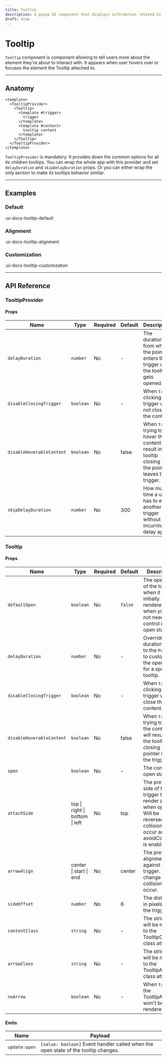 ```yaml
---
title: Tooltip
description: A popup UI component that displays information related to the item to which the tooltip is attached when the user hovers over it.
draft: true
---
```


# Tooltip

`Tooltip` component is component allowing to tell users more about the element they're about to interact with. It appears when user hovers over or focuses the element the Tooltip attached to.

___

## Anatomy

```vue
<template>
  <TooltipProvider>
    <Tooltip>
      <template #trigger>
        trigger
      </template>
      <template #content>
        tooltip content
      </template>
    </Tooltip>
  </TooltipProvider>
</template>
```

`TooltipProvider` is mandatory. It provides down the common options for all its children tooltips. You can wrap the whole app with this provider and set `delayDuration` and `skipDelayDuration` props. Or you can either wrap the only section to make its tooltips behavior similar.

___

## Examples

### Default

:ui-docs-tooltip-default

### Alignment

:ui-docs-tooltip-alignment

### Customization

:ui-docs-tooltip-customization

___

## API Reference

### TooltipProvider

#### Props

| Name | Type | Required | Default | Description |
|------|------|----------|---------|-------------|
| `delayDuration` | `number` | No | - | The duration from when the pointer enters the trigger until the tooltip gets opened. |
| `disableClosingTrigger` | `boolean` | No | - | When `true`, clicking on trigger will not close the content. |
| `disableHoverableContent` | `boolean` | No | false | When `true`, trying to hover the content will result in the tooltip closing as the pointer leaves the trigger. |
| `skipDelayDuration` | `number` | No | 300 | How much time a user has to enter another trigger without incurring a delay again. |

### Tooltip

#### Props

| Name | Type | Required | Default | Description |
|------|------|----------|---------|-------------|
| `defaultOpen` | `boolean` | No | `false` | The open state of the tooltip when it is initially rendered. Use when you do not need to control its open state. |
| `delayDuration` | `number` | No | - | Override the duration given to the `Provider` to customise the open delay for a specific tooltip. |
| `disableClosingTrigger` | `boolean` | No | - | When `true`, clicking on trigger will not close the content. |
| `disableHoverableContent` | `boolean` | No | false | When `true`, trying to hover the content will result in the tooltip closing as the pointer leaves the trigger. |
| `open` | `boolean` | No | - | The controlled open state. |
| `attachSide` | top \| right \| bottom \| left | No | top | The preferred side of the trigger to render against when open. Will be reversed when collisions occur and avoidCollisions is enabled. |
| `arrowAlign` | center \| start \| end | No | center | The preferred alignment against the trigger. May change when collisions occur. |
| `sideOffset` | `number` | No | 6 | The distance in pixels from the trigger. |
| `contentClass` | `string` | No | - | The string that will be merged to the TooltipContent class attribute. |
| `arrowClass` | `string` | No | - | The string that will be merged to the TooltipArrow class attribute. |
| `noArrow` | `boolean` | No | - | When `true`, the TooltipArrow won't be rendered. |

#### Emits

| Name | Payload |
|------|---------|
| `update:open` | `[value: boolean]` Event handler called when the open state of the tooltip changes. |
